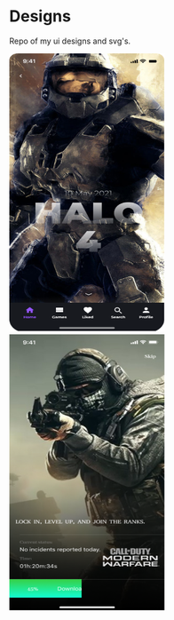 # Designs
 Repo of my ui designs and svg's.
 
<img src="https://github.com/satish-rajnale/Designs/blob/main/Halo.png" width="280px" height="500px"/>


<img src="https://github.com/satish-rajnale/Designs/blob/main/cod.png" width="280px" height="500px"/>






